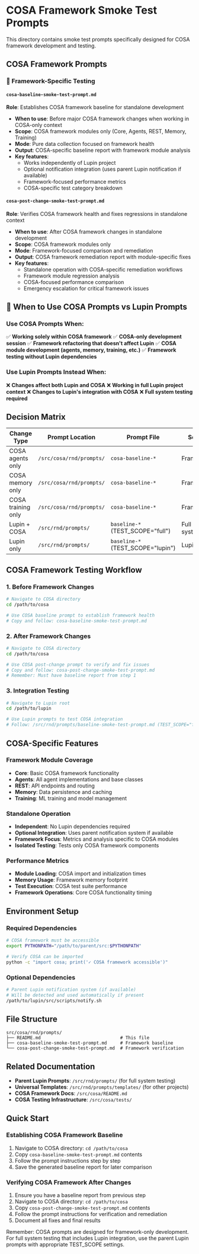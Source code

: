 # COSA Framework Smoke Test Prompts

This directory contains smoke test prompts specifically designed for COSA framework development and testing.

## COSA Framework Prompts

### 🔧 Framework-Specific Testing

#### `cosa-baseline-smoke-test-prompt.md`
**Role**: Establishes COSA framework baseline for standalone development
- **When to use**: Before major COSA framework changes when working in COSA-only context
- **Scope**: COSA framework modules only (Core, Agents, REST, Memory, Training)
- **Mode**: Pure data collection focused on framework health
- **Output**: COSA-specific baseline report with framework module analysis
- **Key features**:
  - Works independently of Lupin project
  - Optional notification integration (uses parent Lupin notification if available)
  - Framework-focused performance metrics
  - COSA-specific test category breakdown

#### `cosa-post-change-smoke-test-prompt.md`
**Role**: Verifies COSA framework health and fixes regressions in standalone context
- **When to use**: After COSA framework changes in standalone development
- **Scope**: COSA framework modules only
- **Mode**: Framework-focused comparison and remediation
- **Output**: COSA framework remediation report with module-specific fixes
- **Key features**:
  - Standalone operation with COSA-specific remediation workflows
  - Framework module regression analysis
  - COSA-focused performance comparison
  - Emergency escalation for critical framework issues

## 🤔 When to Use COSA Prompts vs Lupin Prompts

### Use COSA Prompts When:
✅ **Working solely within COSA framework**
✅ **COSA-only development session**
✅ **Framework refactoring that doesn't affect Lupin**
✅ **COSA module development (agents, memory, training, etc.)**
✅ **Framework testing without Lupin dependencies**

### Use Lupin Prompts Instead When:
❌ **Changes affect both Lupin and COSA**
❌ **Working in full Lupin project context**
❌ **Changes to Lupin's integration with COSA**
❌ **Full system testing required**

## Decision Matrix

| Change Type | Prompt Location | Prompt File | Scope |
|-------------|-----------------|-------------|--------|
| COSA agents only | `/src/cosa/rnd/prompts/` | `cosa-baseline-*` | Framework |
| COSA memory only | `/src/cosa/rnd/prompts/` | `cosa-baseline-*` | Framework |
| COSA training only | `/src/cosa/rnd/prompts/` | `cosa-baseline-*` | Framework |
| Lupin + COSA | `/src/rnd/prompts/` | `baseline-*` (TEST_SCOPE="full") | Full system |
| Lupin only | `/src/rnd/prompts/` | `baseline-*` (TEST_SCOPE="lupin") | Lupin only |

## COSA Framework Testing Workflow

### 1. Before Framework Changes
```bash
# Navigate to COSA directory
cd /path/to/cosa

# Use COSA baseline prompt to establish framework health
# Copy and follow: cosa-baseline-smoke-test-prompt.md
```

### 2. After Framework Changes
```bash
# Navigate to COSA directory
cd /path/to/cosa

# Use COSA post-change prompt to verify and fix issues
# Copy and follow: cosa-post-change-smoke-test-prompt.md
# Remember: Must have baseline report from step 1
```

### 3. Integration Testing
```bash
# Navigate to Lupin root
cd /path/to/lupin

# Use Lupin prompts to test COSA integration
# Follow: /src/rnd/prompts/baseline-smoke-test-prompt.md (TEST_SCOPE="full")
```

## COSA-Specific Features

### Framework Module Coverage
- **Core**: Basic COSA framework functionality
- **Agents**: All agent implementations and base classes
- **REST**: API endpoints and routing
- **Memory**: Data persistence and caching
- **Training**: ML training and model management

### Standalone Operation
- **Independent**: No Lupin dependencies required
- **Optional Integration**: Uses parent notification system if available
- **Framework Focus**: Metrics and analysis specific to COSA modules
- **Isolated Testing**: Tests only COSA framework components

### Performance Metrics
- **Module Loading**: COSA import and initialization times
- **Memory Usage**: Framework memory footprint
- **Test Execution**: COSA test suite performance
- **Framework Operations**: Core COSA functionality timing

## Environment Setup

### Required Dependencies
```bash
# COSA framework must be accessible
export PYTHONPATH="/path/to/parent/src:$PYTHONPATH"

# Verify COSA can be imported
python -c "import cosa; print('✓ COSA framework accessible')"
```

### Optional Dependencies
```bash
# Parent Lupin notification system (if available)
# Will be detected and used automatically if present
/path/to/lupin/src/scripts/notify.sh
```

## File Structure

```
src/cosa/rnd/prompts/
├── README.md                              # This file
├── cosa-baseline-smoke-test-prompt.md     # Framework baseline
└── cosa-post-change-smoke-test-prompt.md  # Framework verification
```

## Related Documentation

- **Parent Lupin Prompts**: `/src/rnd/prompts/` (for full system testing)
- **Universal Templates**: `/src/rnd/prompts/templates/` (for other projects)
- **COSA Framework Docs**: `/src/cosa/README.md`
- **COSA Testing Infrastructure**: `/src/cosa/tests/`

## Quick Start

### Establishing COSA Framework Baseline
1. Navigate to COSA directory: `cd /path/to/cosa`
2. Copy `cosa-baseline-smoke-test-prompt.md` contents
3. Follow the prompt instructions step by step
4. Save the generated baseline report for later comparison

### Verifying COSA Framework After Changes
1. Ensure you have a baseline report from previous step
2. Navigate to COSA directory: `cd /path/to/cosa`
3. Copy `cosa-post-change-smoke-test-prompt.md` contents
4. Follow the prompt instructions for verification and remediation
5. Document all fixes and final results

Remember: COSA prompts are designed for framework-only development. For full system testing that includes Lupin integration, use the parent Lupin prompts with appropriate TEST_SCOPE settings.